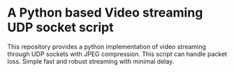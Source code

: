 # A Python based Video streaming UDP socket script

This repository provides a python implementation of video streaming through UDP sockets with JPEG compression. This script can handle packet loss. Simple fast and robust streaming with minimal delay. 

